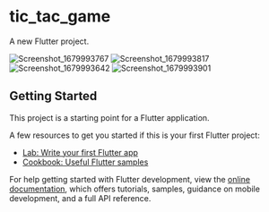# tic_tac_game

A new Flutter project.

![Screenshot_1679993767](https://user-images.githubusercontent.com/65049320/228200644-57736791-4042-410b-9e39-3f9d4646d147.png)
![Screenshot_1679993817](https://user-images.githubusercontent.com/65049320/228200649-042d8a85-6a84-4ea1-97da-81cf824ff116.png)
![Screenshot_1679993642](https://user-images.githubusercontent.com/65049320/228200656-27240152-d227-4952-a189-408ebe6d29f3.png)
![Screenshot_1679993901](https://user-images.githubusercontent.com/65049320/228200803-6f333872-cf71-40ff-96e8-e2ea1af7256c.png)


## Getting Started

This project is a starting point for a Flutter application.

A few resources to get you started if this is your first Flutter project:

- [Lab: Write your first Flutter app](https://docs.flutter.dev/get-started/codelab)
- [Cookbook: Useful Flutter samples](https://docs.flutter.dev/cookbook)

For help getting started with Flutter development, view the
[online documentation](https://docs.flutter.dev/), which offers tutorials,
samples, guidance on mobile development, and a full API reference.
